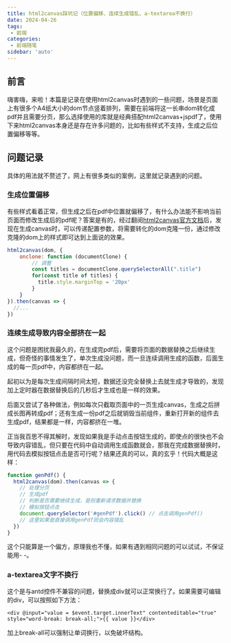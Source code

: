 ```yaml
---
title: html2canvas踩坑记（位置偏移、连续生成错乱、a-textarea不换行）
date: 2024-04-26
tags:
 - 前端
categories: 
 - 前端随笔
sidebar: 'auto'
---
```

## 前言
嗨害嗨，来啦！本篇是记录在使用html2canvas时遇到的一些问题，场景是页面上有很多个A4纸大小的dom节点竖着排列，需要在前端将这一长串dom转化成pdf并且需要分页，那么选择使用的库就是经典搭配html2canvas+jspdf了，使用下来html2canvas本身还是存在许多问题的，比如有些样式不支持，生成之后位置偏移等等。

## 问题记录
具体的用法就不赘述了，网上有很多类似的案例，这里就记录遇到的问题。
### 生成位置偏移
有些样式看着正常，但生成之后在pdf中位置就偏移了，有什么办法能不影响当前页面而修改生成后的pdf呢？答案是有的，经过翻阅[html2canvas官方文档](https://html2canvas.hertzen.com/configuration)后，发现在生成canvas时，可以传递配置参数，将需要转化的dom克隆一份，通过修改克隆的dom上的样式即可达到上面说的效果。
```js
html2canvas(dom, {
    onclone: function (documentClone) {
        // 调整
        const titles = documentClone.querySelectorAll(".title")
        for(const title of titles) {
          title.style.marginTop = '20px'
        }
    }
}).then(canvas => {
  //...
})
```

### 连续生成导致内容全部挤在一起
这个问题是困扰我最久的，在生成完pdf后，需要将页面的数据替换之后继续生成，但奇怪的事情发生了，单次生成没问题，而一旦连续调用生成的函数，后面生成的每一页pdf中，内容都挤在一起。

起初以为是每次生成间隔时间太短，数据还没完全替换上去就生成才导致的，发现加上定时器在数据替换后的几秒后才生成也是一样的效果。

后面又尝试了各种做法，例如每次只截取页面中的一页生成canvas，生成之后拼成长图再转成pdf；还有生成一份pdf之后就销毁当前组件，重新打开新的组件去生成pdf，结果都是一样，内容都挤在一堆。

正当我百思不得其解时，发现如果我是手动点击按钮生成的，即使点的很快也不会导致内容错乱，但只要在代码中自动调用生成函数就会，那我在完成数据替换时，用代码去模拟按钮点击是否可行呢？结果还真的可以，真的玄乎！代码大概是这样：
```js
function genPdf() {
  html2canvas(dom).then(canvas => {
    // 处理分页
    // 生成pdf
    // 判断是否需要继续生成，是则重新请求数据并替换
    // 模拟按钮点击
    document.querySelector('#genPdf').click() // 点击调用genPdf()
    // 这里如果是直接调用genPdf则会内容错乱
  })
}
```
这个只能算是一个偏方，原理我也不懂，如果有遇到相同问题的可以试试，不保证能用- -。

### a-textarea文字不换行
这个是与antd控件不兼容的问题，替换成div就可以正常换行了。如果需要可编辑的div，可以按照如下方法：
```vue
<div @input="value = $event.target.innerText" contenteditable="true" style="word-break: break-all;">{{ value }}</div>
```
加上break-all可以强制让单词换行，以免破坏结构。
